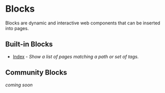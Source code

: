 # Blocks

Blocks are dynamic and interactive web components that can be inserted into pages.

## Built-in Blocks

- [Index](blocks/block-index) - *Show a list of pages matching a path or set of tags.*

## Community Blocks

*coming soon*